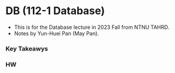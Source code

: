 # DB (112-1 Database)

- This is for the Database lecture in 2023 Fall from NTNU TAHRD.
- Notes by Yun-Huei Pan (May Pan).

### Key Takeawys

### HW



